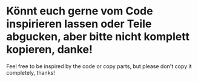 # Könnt euch gerne vom Code inspirieren lassen oder Teile abgucken, aber bitte nicht komplett kopieren, danke!
Feel free to be inspired by the code or copy parts, but please don't copy it completely, thanks!
